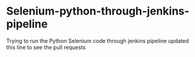 # Selenium-python-through-jenkins-pipeline
Trying to run the Python Selenium code through jenkins pipeline
updated this line to see the pull requests
